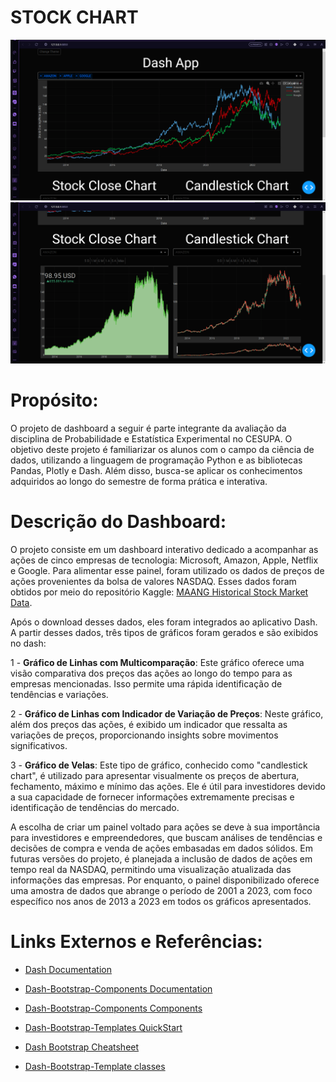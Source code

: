 # STOCK CHART

<img src="/Assets/Img/img1.png">
<img src="/Assets/Img/img2.png">

# Propósito:

O projeto de dashboard a seguir é parte integrante da avaliação da disciplina de Probabilidade e Estatística Experimental no CESUPA. O objetivo deste projeto é familiarizar os alunos com o campo da ciência de dados, utilizando a linguagem de programação Python e as bibliotecas Pandas, Plotly e Dash. Além disso, busca-se aplicar os conhecimentos adquiridos ao longo do semestre de forma prática e interativa.

# Descrição do Dashboard:


O projeto consiste em um dashboard interativo dedicado a acompanhar as ações de cinco empresas de tecnologia: Microsoft, Amazon, Apple, Netflix e Google. Para alimentar esse painel, foram utilizado os dados de preços de ações provenientes da bolsa de valores NASDAQ. Esses dados foram obtidos por meio do repositório Kaggle: <a href="https://www.kaggle.com/datasets/soumendraprasad/stock">MAANG Historical Stock Market Data</a>.

Após o download desses dados, eles foram integrados ao aplicativo Dash. A partir desses dados, três tipos de gráficos foram gerados e são exibidos no dash:

1 - **Gráfico de Linhas com Multicomparação**: Este gráfico oferece uma visão comparativa dos preços das ações ao longo do tempo para as empresas mencionadas. Isso permite uma rápida identificação de tendências e variações.

2 - **Gráfico de Linhas com Indicador de Variação de Preços**: Neste gráfico, além dos preços das ações, é exibido um indicador que ressalta as variações de preços, proporcionando insights sobre movimentos significativos.

3 - **Gráfico de Velas**: Este tipo de gráfico, conhecido como "candlestick chart", é utilizado para apresentar visualmente os preços de abertura, fechamento, máximo e mínimo das ações. Ele é útil para investidores devido a sua capacidade de fornecer informações extremamente precisas e identificação de tendências do mercado. 

A escolha de criar um painel voltado para ações se deve à sua importância para investidores e empreendedores, que buscam análises de tendências e decisões de compra e venda de ações embasadas em dados sólidos. Em futuras versões do projeto, é planejada a inclusão de dados de ações em tempo real da NASDAQ, permitindo uma visualização atualizada das informações das empresas. Por enquanto, o painel disponibilizado oferece uma amostra de dados que abrange o período de 2001 a 2023, com foco específico nos anos de 2013 a 2023 em todos os gráficos apresentados.

# Links Externos e Referências:

- <a href="https://dash.plotly.com">Dash Documentation</a>

- <a href="https://dash-bootstrap-components.opensource.faculty.ai/docs/">Dash-Bootstrap-Components Documentation</a>

- <a href="https://dash-bootstrap-components.opensource.faculty.ai/docs/components/">Dash-Bootstrap-Components Components</a>

- <a href="https://github.com/AnnMarieW/dash-bootstrap-templates">Dash-Bootstrap-Templates QuickStart</a>

- <a href="https://www.kaggle.com/datasets/soumendraprasad/stock](https://dashcheatsheet.pythonanywhere.com)https://dashcheatsheet.pythonanywhere.com">Dash Bootstrap Cheatsheet</a>

- <a href="https://hellodash.pythonanywhere.com/bootstrap-utility-classes/bootstrap-utility-classes#background">Dash-Bootstrap-Template classes</a>
